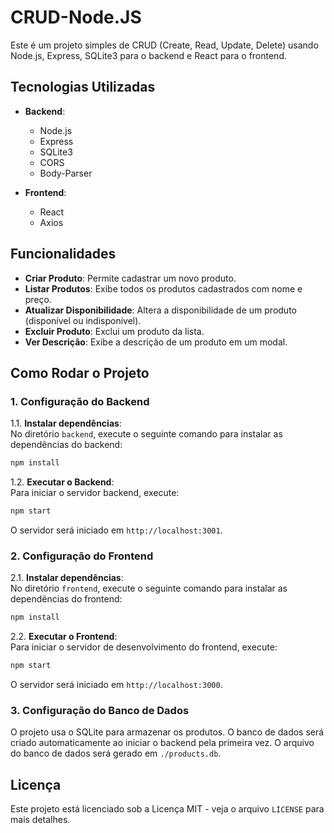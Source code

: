 
# CRUD-Node.JS

Este é um projeto simples de CRUD (Create, Read, Update, Delete) usando Node.js, Express, SQLite3 para o backend e React para o frontend.

## Tecnologias Utilizadas

- **Backend**:
  - Node.js
  - Express
  - SQLite3
  - CORS
  - Body-Parser

- **Frontend**:
  - React
  - Axios

## Funcionalidades

- **Criar Produto**: Permite cadastrar um novo produto.
- **Listar Produtos**: Exibe todos os produtos cadastrados com nome e preço.
- **Atualizar Disponibilidade**: Altera a disponibilidade de um produto (disponível ou indisponível).
- **Excluir Produto**: Exclui um produto da lista.
- **Ver Descrição**: Exibe a descrição de um produto em um modal.

## Como Rodar o Projeto

### 1. Configuração do Backend

1.1. **Instalar dependências**:  
No diretório `backend`, execute o seguinte comando para instalar as dependências do backend:

```bash
npm install
```

1.2. **Executar o Backend**:  
Para iniciar o servidor backend, execute:

```bash
npm start
```

O servidor será iniciado em `http://localhost:3001`.

### 2. Configuração do Frontend

2.1. **Instalar dependências**:  
No diretório `frontend`, execute o seguinte comando para instalar as dependências do frontend:

```bash
npm install
```

2.2. **Executar o Frontend**:  
Para iniciar o servidor de desenvolvimento do frontend, execute:

```bash
npm start
```

O servidor será iniciado em `http://localhost:3000`.

### 3. Configuração do Banco de Dados

O projeto usa o SQLite para armazenar os produtos. O banco de dados será criado automaticamente ao iniciar o backend pela primeira vez. O arquivo do banco de dados será gerado em `./products.db`.

## Licença

Este projeto está licenciado sob a Licença MIT - veja o arquivo `LICENSE` para mais detalhes.
